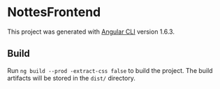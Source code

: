 # NottesFrontend

This project was generated with [Angular CLI](https://github.com/angular/angular-cli) version 1.6.3.

## Build

Run `ng build --prod -extract-css false` to build the project. The build artifacts will be stored in the `dist/` directory.